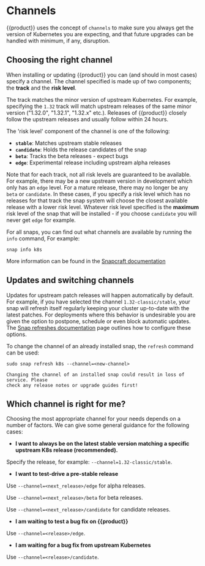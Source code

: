 # Channels

{{product}} uses the concept of `channels` to make sure you always get
the version of Kubernetes you are expecting, and that future upgrades can be
handled with minimum, if any, disruption.

## Choosing the right channel

When installing or updating {{product}} you can (and should in most
cases) specify a channel. The channel specified is made up of two components;
the **track** and the **risk level**.

The track matches the minor version of upstream Kubernetes. For example,
specifying the `1.32` track will match upstream releases of the same minor
version ("1.32.0", "1.32.1", "1.32.x" etc.). Releases of {{product}}
closely follow the upstream releases and usually follow within 24 hours.

The 'risk level' component of the channel is one of the following:

- **`stable`**: Matches upstream stable releases
- **`candidate`**: Holds the release candidates of the snap
- **`beta`**: Tracks the beta releases - expect bugs
- **`edge`**: Experimental release including upstream alpha releases

Note that for each track, not all risk levels are guaranteed to be available.
For example, there may be a new upstream version in development which only has
an `edge` level. For a mature release, there may no longer be any `beta` or
`candidate`. In these cases, if you specify a risk level which has no releases
for that track the snap system will choose the closest available release with a
lower risk level. Whatever risk level specified is the **maximum** risk level
of the snap that will be installed - if you choose `candidate` you will never
get `edge` for example.

For all snaps, you can find out what channels are available by running the
`info` command, For example:

```
snap info k8s
```

More information can be found in the [Snapcraft documentation][]

## Updates and switching channels

Updates for upstream patch releases will happen automatically by default. For
example, if you have selected the channel `1.32-classic/stable`, your snap will
refresh itself regularly keeping your cluster up-to-date with the latest
patches. For deployments where this behavior is undesirable you are given the
option to postpone, schedule or even block automatic updates.
The [Snap refreshes documentation] page outlines how to configure these options.

To change the channel of an already installed snap, the `refresh` command can
be used:

```
sudo snap refresh k8s --channel=<new-channel>
```

```{warning}
Changing the channel of an installed snap could result in loss of service. Please
check any release notes or upgrade guides first!
```

## Which channel is right for me?

Choosing the most appropriate channel for your needs depends on a number of
factors. We can give some general guidance for the following cases:

- **I want to always be on the latest stable version matching a specific
upstream K8s release (recommended).**

Specify the release, for example: `--channel=1.32-classic/stable`.

- **I want to test-drive a pre-stable release**

Use `--channel=<next_release>/edge` for alpha releases.

Use `--channel=<next_release>/beta` for beta releases.

Use `--channel=<next_release>/candidate` for candidate releases.

- **I am waiting to test a bug fix on {{product}}**

Use `--channel=<release>/edge`.

- **I am waiting for a bug fix from upstream Kubernetes**

Use `--channel=<release>/candidate`.

<!-- LINKS -->

[Snapcraft documentation]: https://snapcraft.io/docs/channels
[Snap refreshes documentation]: https://microk8s.io/docs/snap-refreshes
